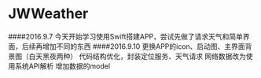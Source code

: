 # JWWeather

####2016.9.7
今天开始学习使用Swift搭建APP，尝试先做了请求天气和简单界面，后续再增加不同的东西
####2016.9.10
更换APP的icon、启动图、主界面背景图（白天黑夜两种）
代码结构优化，封装定位服务、天气请求
网络数据改为使用系统API解析
增加数据的model
